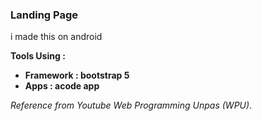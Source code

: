 ### **Landing Page**
i made this on android

**Tools Using :**
- **Framework : bootstrap 5**
- **Apps : acode app**

_Reference from Youtube Web Programming Unpas (WPU)_.
